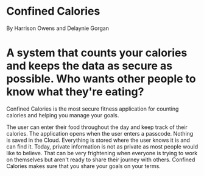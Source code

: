 # Confined Calories
By Harrison Owens and Delaynie Gorgan
# A system that counts your calories and keeps the data as secure as possible. Who wants other people to know what they're eating?

Confined Calories is the most secure fitness application for counting calories and helping you manage your goals.

The user can enter their food throughout the day and keep track of their calories.
The application opens when the user enters a passcode. Nothing is saved in the Cloud. 
Everything is stored where the user knows it is and can find it.
Today, private information is not as private as most people would like to believe. 
That can be very frightening when everyone is trying to work on themselves but aren't ready to share their journey with others.
Confined Calories makes sure that you share your goals on your terms.
